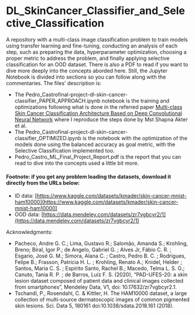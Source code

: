 # DL_SkinCancer_Classifier_and_Selective_Classification
A repository with a multi-class image classification problem to train models using transfer learning and fine-tuning, conducting an analysis of each step, such as preparing the data, hyperparameter optimization, choosing a proper metric to address the problem, and finally applying selective classification for an OOD dataset. There is also a PDF to read if you want to dive more deeply into the concepts aborded here. Still, the Jupyter Notebook is divided into sections so you can follow along with the commentaries. The files' description is:

- The Pedro_Castrofinal-project-dl-skin-cancer-classifier_PAPER_APPROACH.ipynb notebook is the training and optimizations following what is done in the referred paper [Multi-class Skin Cancer Classification Architecture
Based on Deep Convolutional Neural Network](https://arxiv.org/pdf/2303.07520) where I reproduce the steps done by Mst Shapna Akter et al.
- The Pedro_Castrofinal-project-dl-skin-cancer-classifier_OPTIMIZED.ipynb is the notebook with the optimization of the models done using the balanced accuracy as goal metric, with the Selective Classification implemented too.
- Pedro_Castro_ML_Final_Project_Report.pdf is the report that you can read to dive into the concepts used a little bit more.

#### Footnote: if you get any problem loading the datasets, download it directly from the URLs below: 
- ID data: [https://www.kaggle.com/datasets/kmader/skin-cancer-mnist-ham10000](https://www.kaggle.com/datasets/kmader/skin-cancer-mnist-ham10000)
- OOD data: [https://data.mendeley.com/datasets/zr7vgbcyr2/1](https://data.mendeley.com/datasets/zr7vgbcyr2/1)

Acknowledgments: 
- Pacheco, Andre G. C.; Lima, Gustavo R.; Salomão, Amanda S.; Krohling, Breno; Biral, Igor P.; de Angelo, Gabriel G. ; Alves Jr, Fábio  C. R. ; Esgario, José G. M.; Simora, Alana C. ; Castro, Pedro B. C. ; Rodrigues, Felipe B.; Frasson, Patricia H. L. ; Krohling, Renato A.; Knidel, Helder ; Santos, Maria C. S. ; Espírito Santo, Rachel B.; Macedo, Telma L. S. G.; Canuto, Tania R. P. ; de Barros, Luíz F. S. (2020), “PAD-UFES-20: a skin lesion dataset composed of patient data and clinical images collected from smartphones”, Mendeley Data, V1, doi: 10.17632/zr7vgbcyr2.1.
- Tschandl, P., Rosendahl, C. & Kittler, H. The HAM10000 dataset, a large collection of multi-source dermatoscopic images of common pigmented skin lesions. Sci. Data 5, 180161 doi:10.1038/sdata.2018.161 (2018).


